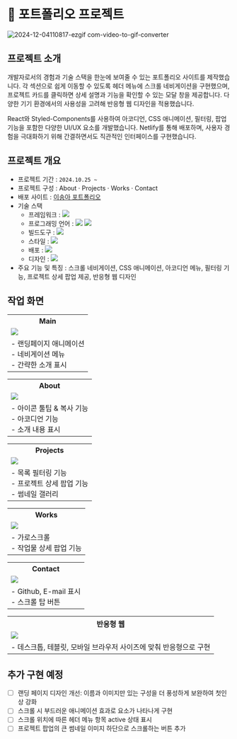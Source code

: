 # 🧩 포트폴리오 프로젝트

![2024-12-04110817-ezgif com-video-to-gif-converter](https://github.com/user-attachments/assets/34acca52-4089-4b2a-8664-d24f57a6bd50)

## 프로젝트 소개
개발자로서의 경험과 기술 스택을 한눈에 보여줄 수 있는 포트폴리오 사이트를 제작했습니다. 각 섹션으로 쉽게 이동할 수 있도록 헤더 메뉴에 스크롤 네비게이션을 구현했으며, 프로젝트 카드를 클릭하면 상세 설명과 기능을 확인할 수 있는 모달 창을 제공합니다. 다양한 기기 환경에서의 사용성을 고려해 반응형 웹 디자인을 적용했습니다.

React와 Styled-Components를 사용하여 아코디언, CSS 애니메이션, 필터링, 팝업 기능을 포함한 다양한 UI/UX 요소를 개발했습니다. Netlify를 통해 배포하며, 사용자 경험을 극대화하기 위해 간결하면서도 직관적인 인터페이스를 구현했습니다.

## 프로젝트 개요
- 프로젝트 기간 : `2024.10.25 ~ `
- 프로젝트 구성 : About · Projects · Works · Contact
- 배포 사이트 : [이송아 포트폴리오](https://leesonga-portfolio.netlify.app)
- 기술 스택 
  - 프레임워크 : <img src="https://img.shields.io/badge/React-00D8FF?style=flat-square&logo=React&logoColor=white"> 
  - 프로그래밍 언어 : <img src="https://img.shields.io/badge/JavaScript-F7DF1E?style=flat-square&logo=JavaScript&logoColor=white"> <img src="https://img.shields.io/badge/TypeScript-007ACC?style=flat-square&logo=TypeScript&logoColor=white">
  - 빌드도구 : <img src="https://img.shields.io/badge/Vite-8C33EC?style=flat-square&logo=Vite&logoColor=white">
  - 스타일 : <img src="https://img.shields.io/badge/StyledComponents-CD6799?style=flat-square&logo=StyledComponents&logoColor=white">
  - 배포 : <img src="https://img.shields.io/badge/Netlify-05BDBA?style=flat-square&logo=Netlify&logoColor=white">
  - 디자인 : <img src="https://img.shields.io/badge/Figma-FF3737?style=flat-square&logo=Figma&logoColor=white">
- 주요 기능 및 특징 : 스크롤 네비게이션, CSS 애니메이션, 아코디언 메뉴, 필터링 기능, 프로젝트 상세 팝업 제공, 반응형 웹 디자인

## 작업 화면
<table>
  <tr><th>Main</th></tr>
  <tr><td><img src="https://github.com/user-attachments/assets/050054e5-c0d4-49b3-8e3b-a2778baae28a" /></td></tr>
  <tr><td>- 랜딩페이지 애니메이션<br/>- 네비게이션 메뉴<br/>- 간략한 소개 표시</td></tr>
</table>

<table>
  <tr><th>About</th></tr>
  <tr><td><img src="https://github.com/user-attachments/assets/e0fe9cb7-3ac7-4897-895a-cc5237e8578d" /></td></tr>
  <tr><td>- 아이콘 툴팁 & 복사 기능<br/>- 아코디언 기능<br/>- 소개 내용 표시</td></tr>
</table>

<table>
  <tr><th>Projects</th></tr>
  <tr><td><img src="https://github.com/user-attachments/assets/7b9feb51-1c48-4b4c-a6ad-c06b92563c16" /></td></tr>
  <tr><td>- 목록 필터링 기능<br/>- 프로젝트 상세 팝업 기능<br/>- 썸네일 갤러리</td></tr>
</table>

<table>
  <tr><th>Works</th></tr>
  <tr><td><img src="https://github.com/user-attachments/assets/5715b691-debf-4911-9fce-6e2962ca9342" /></td></tr>
  <tr><td>- 가로스크롤<br/>- 작업물 상세 팝업 기능</td></tr>
</table>

<table>
  <tr><th>Contact</th></tr>
  <tr><td><img src="https://github.com/user-attachments/assets/965ae978-4b43-4277-8ffb-8c2dfe016951" /></td></tr>
  <tr><td>- Github, E-mail 표시<br/>- 스크롤 탑 버튼</td></tr>
</table>

<table>
  <tr><th>반응형 웹</th></tr>
  <tr><td><img src="https://github.com/user-attachments/assets/f2a2cfc4-3916-48c4-a686-26699ed7f44a" /></td></tr>
  <tr><td>- 데스크톱, 테블릿, 모바일 브라우저 사이즈에 맞춰 반응형으로 구현</td></tr>
</table>

## 추가 구현 예정
- [ ] 랜딩 페이지 디자인 개선: 이름과 이미지만 있는 구성을 더 풍성하게 보완하여 첫인상 강화
- [ ] 스크롤 시 부드러운 애니메이션 효과로 요소가 나타나게 구현
- [ ] 스크롤 위치에 따른 헤더 메뉴 항목 active 상태 표시
- [ ] 프로젝트 팝업의 큰 썸네일 이미지 하단으로 스크롤하는 버튼 추가
